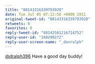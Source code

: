 ```yaml
---
title: "88143316339793920"
date: Tue Jul 05 07:12:58 +0000 2011
original-tweet-id: "88143316339793920"
retweets: 0
favorites: 0
reply-tweet-id: "88142581216714752"
reply-user-id: "160299272"
reply-user-screen-name: "_danralph"
---
```

<a href="https://twitter.com/dralph396">@dralph396</a> Have a good day buddy!
